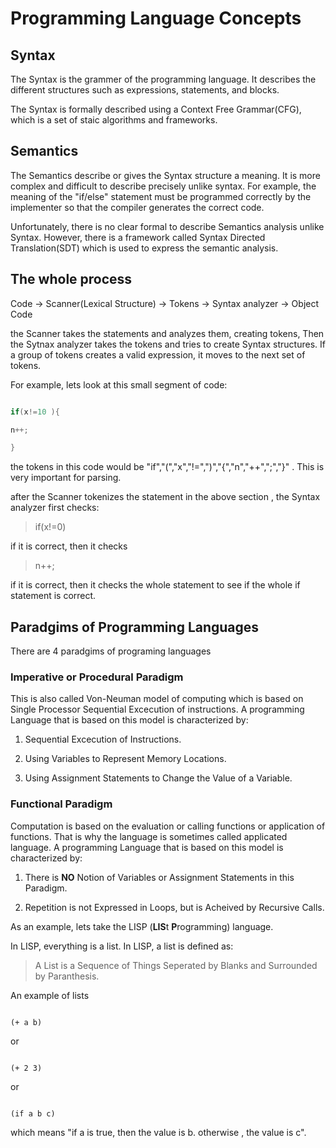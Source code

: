# Programming Language Concepts

## Syntax

The Syntax is the grammer of the programming language. It describes the 
different structures such as expressions, statements, and blocks. 

The Syntax is formally described using a Context Free Grammar(CFG), which is a 
set of staic algorithms and frameworks.


## Semantics

The Semantics describe or gives the Syntax structure a meaning. It
is more complex and difficult to describe precisely unlike syntax.
For example, the meaning of the "if/else" statement must be programmed correctly
by the implementer so that the compiler generates the correct code.

Unfortunately, there is no clear formal to describe Semantics analysis unlike
Syntax. However, there is a framework called Syntax Directed Translation(SDT)
which is used to express the semantic analysis. 


## The whole process

Code -> Scanner(Lexical Structure) -> Tokens -> Syntax analyzer -> Object Code

the Scanner takes the statements and analyzes them, creating tokens,
Then the Sytnax analyzer takes the tokens and tries to create Syntax structures.
If a group of tokens creates a valid expression, it moves to the next set of
tokens.


For example, lets look at this small segment of code:

```C

if(x!=10 ){

n++;

}

```

the tokens in this code would be "if","(","x","!=",")","{","n","++",";","}" .
This is very important for parsing.

after the Scanner tokenizes the statement in the above section ,
the Syntax analyzer first checks:

> if(x!=0)

if it is correct, then it checks

> n++;

if it is correct, then it checks the whole statement to see if the whole
if statement is correct. 
 
## Paradgims of Programming Languages

There are 4 paradgims of programing languages

###  Imperative or Procedural Paradigm

This is also called Von-Neuman model of computing which is based on Single Processor Sequential
Excecution of instructions. A programming Language that is based on this model is characterized by:

1. Sequential Excecution of Instructions.

2. Using Variables to Represent Memory Locations.

3. Using Assignment Statements to Change the Value of a Variable.

### Functional Paradigm 

Computation is based on the evaluation or calling functions or application of functions. That is why the language is sometimes called
applicated language. A programming Language that is based on this model is characterized by:


1. There is **NO** Notion of Variables or Assignment Statements in this Paradigm. 

2. Repetition is not Expressed in Loops, but is Acheived by Recursive Calls.

As an example, lets take the LISP (**LIS**t **P**rogramming) language.

In LISP, everything is a list. In LISP, a list is defined as:

> A List is a Sequence of Things Seperated by Blanks and Surrounded by Paranthesis.

An example of lists

```LISP

(+ a b)
``` 

or

```LISP

(+ 2 3)

````

or

```LISP

(if a b c)

```

which means "if a is true, then the value is b. otherwise , the value is c".



